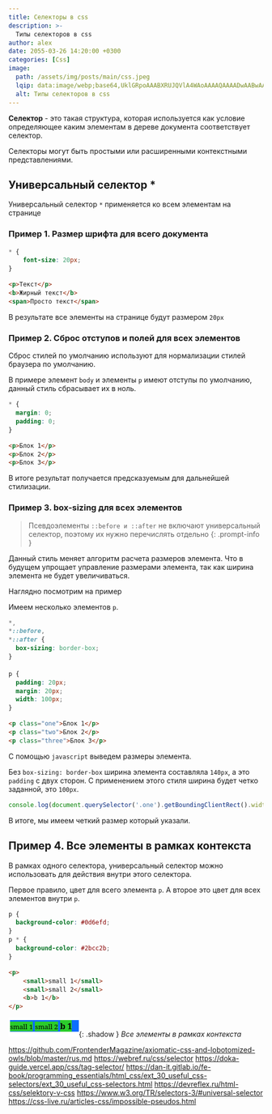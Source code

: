 ```yaml
---
title: Селекторы в css
description: >-
  Типы селекторов в css
author: alex
date: 2055-03-26 14:20:00 +0300
categories: [Css]
image:
  path: /assets/img/posts/main/css.jpeg
  lqip: data:image/webp;base64,UklGRpoAAABXRUJQVlA4WAoAAAAQAAAADwAABwAAQUxQSDIAAAARL0AmbZurmr57yyIiqE8oiG0bejIYEQTgqiDA9vqnsUSI6H+oAERp2HZ65qP/VIAWAFZQOCBCAAAA8AEAnQEqEAAIAAVAfCWkAALp8sF8rgRgAP7o9FDvMCkMde9PK7euH5M1m6VWoDXf2FkP3BqV0ZYbO6NA/VFIAAAA
  alt: Типы селекторов в css
---
```


**Селектор** - это такая структура, которая используется как условие определяющее каким элементам в дереве документа соответствует селектор.

Селекторы могут быть простыми или расширенными контекстными представлениями.

## Универсальный селектор *

Универсальный селектор `*` применяется ко всем элементам на странице

### Пример 1. Размер шрифта для всего документа

````css
* {
    font-size: 20px;
}
````

````html
<p>Текст</p>
<b>Жирный текст</b>
<span>Просто текст</span>
````

В результате все элементы на странице будут размером `20px`

### Пример 2. Сброс отступов и полей для всех элементов

Сброс стилей по умолчанию используют для нормализации стилей браузера по умолчанию.

В примере элемент `body` и элементы `p` имеют отступы по умолчанию, данный стиль сбрасывает их в ноль.

````css
* {
  margin: 0;
  padding: 0;
}
````

````html
<p>Блок 1</p>
<p>Блок 2</p>
<p>Блок 3</p>
````

В итоге результат получается предсказуемым для дальнейшей стилизации.

### Пример 3. box-sizing для всех элементов

> Псевдоэлементы `::before и ::after` не включают универсальный селектор, поэтому их нужно перечислять отдельно
{: .prompt-info }

Данный стиль меняет алгоритм расчета размеров элемента. Что в будущем упрощает управление размерами элемента, так как ширина элемента не будет увеличиваться.

Наглядно посмотрим на пример

Имеем несколько элементов `p`.

````css
*,
*::before,
*::after {
  box-sizing: border-box;
}

p {
  padding: 20px;
  margin: 20px;
  width: 100px;
}
````

````html
<p class="one">Блок 1</p>
<p class="two">Блок 2</p>
<p class="three">Блок 3</p>
````
С помощью `javascript` выведем размеры элемента.

Без `box-sizing: border-box` ширина элемента составляла `140px`, а это `padding` с двух сторон.
С применением этого стиля ширина будет четко заданной, это `100px`.

````javascript
console.log(document.querySelector('.one').getBoundingClientRect().width); // 100
````

В итоге, мы имеем четкий размер который указали.

## Пример 4. Все элементы в рамках контекста

В рамках одного селектора, универсальный селектор можно использовать для действия внутри этого селектора.

Первое правило, цвет для всего элемента `p`. А второе это цвет для всех элементов внутри `p`.

````css
p {
  background-color: #0d6efd;
}
p * {
  background-color: #2bcc2b;
}
````

````html
<p>
    <small>small 1</small>
    <small>small 2</small>
    <b>b 1</b>
</p>
````

![Все элементы в рамках контекста](/assets/img/posts/css/selectors/universal.png){: .shadow }
_Все элементы в рамках контекста_


https://github.com/FrontenderMagazine/axiomatic-css-and-lobotomized-owls/blob/master/rus.md
https://webref.ru/css/selector
https://doka-guide.vercel.app/css/tag-selector/
https://dan-it.gitlab.io/fe-book/programming_essentials/html_css/ext_30_useful_css-selectors/ext_30_useful_css-selectors.html
https://devreflex.ru/html-css/selektory-v-css
https://www.w3.org/TR/selectors-3/#universal-selector
https://css-live.ru/articles-css/impossible-pseudos.html
